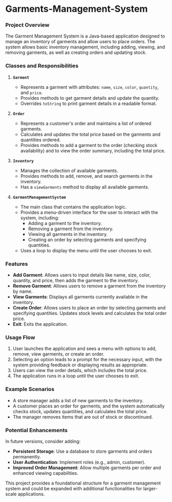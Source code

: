 
# Garments-Management-System



### **Project Overview**
The Garment Management System is a Java-based application designed to manage an inventory of garments and allow users to place orders. The system allows basic inventory management, including adding, viewing, and removing garments, as well as creating orders and updating stock.

### **Classes and Responsibilities**

1. **`Garment`**
   - Represents a garment with attributes: `name`, `size`, `color`, `quantity`, and `price`.
   - Provides methods to get garment details and update the quantity.
   - Overrides `toString` to print garment details in a readable format.

2. **`Order`**
   - Represents a customer's order and maintains a list of ordered garments.
   - Calculates and updates the total price based on the garments and quantities ordered.
   - Provides methods to add a garment to the order (checking stock availability) and to view the order summary, including the total price.

3. **`Inventory`**
   - Manages the collection of available garments.
   - Provides methods to add, remove, and search garments in the inventory.
   - Has a `viewGarments` method to display all available garments.

4. **`GarmentManagementSystem`**
   - The main class that contains the application logic.
   - Provides a menu-driven interface for the user to interact with the system, including:
     - Adding a garment to the inventory.
     - Removing a garment from the inventory.
     - Viewing all garments in the inventory.
     - Creating an order by selecting garments and specifying quantities.
   - Uses a loop to display the menu until the user chooses to exit.

### **Features**

- **Add Garment**: Allows users to input details like name, size, color, quantity, and price, then adds the garment to the inventory.
- **Remove Garment**: Allows users to remove a garment from the inventory by name.
- **View Garments**: Displays all garments currently available in the inventory.
- **Create Order**: Allows users to place an order by selecting garments and specifying quantities. Updates stock levels and calculates the total order price.
- **Exit**: Exits the application.

### **Usage Flow**
1. User launches the application and sees a menu with options to add, remove, view garments, or create an order.
2. Selecting an option leads to a prompt for the necessary input, with the system providing feedback or displaying results as appropriate.
3. Users can view the order details, which includes the total price.
4. The application runs in a loop until the user chooses to exit.

### **Example Scenarios**
- A store manager adds a list of new garments to the inventory.
- A customer places an order for garments, and the system automatically checks stock, updates quantities, and calculates the total price.
- The manager removes items that are out of stock or discontinued.

### **Potential Enhancements**
In future versions, consider adding:
- **Persistent Storage**: Use a database to store garments and orders permanently.
- **User Authentication**: Implement roles (e.g., admin, customer).
- **Improved Order Management**: Allow multiple garments per order and enhanced viewing capabilities.

This project provides a foundational structure for a garment management system and could be expanded with additional functionalities for larger-scale applications.

